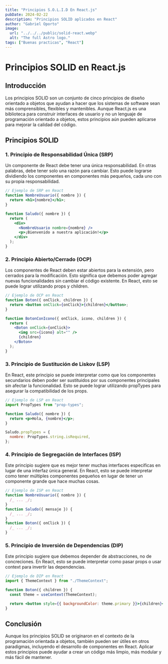 ```yaml
---
title: "Principios S.O.L.I.D En React.js"
pubDate: 2024-02-22
description: "Principios SOLID aplicados en React"
author: "Gabriel Oporto"
image:
  url: "../../../public/solid-react.webp"
  alt: "The full Astro logo."
tags: ["Buenas practicas", "React"]
---
```


# Principios SOLID en React.js

## Introducción

Los principios SOLID son un conjunto de cinco principios de diseño orientado a objetos que ayudan a hacer que los sistemas de software sean más comprensibles, flexibles y mantenibles. Aunque React.js es una biblioteca para construir interfaces de usuario y no un lenguaje de programación orientado a objetos, estos principios aún pueden aplicarse para mejorar la calidad del código.

## Principios SOLID

### 1. Principio de Responsabilidad Única (SRP)

Un componente de React debe tener una única responsabilidad. En otras palabras, debe tener solo una razón para cambiar. Esto puede lograrse dividiendo los componentes en componentes más pequeños, cada uno con su propia responsabilidad.

```jsx
// Ejemplo de SRP en React
function NombreUsuario({ nombre }) {
  return <h1>{nombre}</h1>;
}

function Saludo({ nombre }) {
  return (
    <div>
      <NombreUsuario nombre={nombre} />
      <p>¡Bienvenido a nuestra aplicación!</p>
    </div>
  );
}
```

### 2. Principio Abierto/Cerrado (OCP)

Los componentes de React deben estar abiertos para la extensión, pero cerrados para la modificación. Esto significa que debemos poder agregar nuevas funcionalidades sin cambiar el código existente. En React, esto se puede lograr utilizando props y children.

```jsx
// Ejemplo de OCP en React
function Boton({ onClick, children }) {
  return <button onClick={onClick}>{children}</button>;
}

function BotonConIcono({ onClick, icono, children }) {
  return (
    <Boton onClick={onClick}>
      <img src={icono} alt="" />
      {children}
    </Boton>
  );
}
```

### 3. Principio de Sustitución de Liskov (LSP)

En React, este principio se puede interpretar como que los componentes secundarios deben poder ser sustituidos por sus componentes principales sin afectar la funcionalidad. Esto se puede lograr utilizando propTypes para asegurar la compatibilidad de los props.

```jsx
// Ejemplo de LSP en React
import PropTypes from "prop-types";

function Saludo({ nombre }) {
  return <p>Hola, {nombre}</p>;
}

Saludo.propTypes = {
  nombre: PropTypes.string.isRequired,
};
```

### 4. Principio de Segregación de Interfaces (ISP)

Este principio sugiere que es mejor tener muchas interfaces específicas en lugar de una interfaz única general. En React, esto se puede interpretar como tener múltiples componentes pequeños en lugar de tener un componente grande que hace muchas cosas.

```jsx
// Ejemplo de ISP en React
function NombreUsuario({ nombre }) {
  /_ ... _/;
}
function Saludo({ mensaje }) {
  /_ ... _/;
}
function Boton({ onClick }) {
  /_ ... _/;
}
```

### 5. Principio de Inversión de Dependencias (DIP)

Este principio sugiere que debemos depender de abstracciones, no de concreciones. En React, esto se puede interpretar como pasar props o usar context para invertir las dependencias.

```jsx
// Ejemplo de DIP en React
import { ThemeContext } from "./ThemeContext";

function Boton({ children }) {
  const theme = useContext(ThemeContext);

  return <button style={{ backgroundColor: theme.primary }}>{children}</button>;
}
```

## Conclusión

Aunque los principios SOLID se originaron en el contexto de la programación orientada a objetos, también pueden ser útiles en otros paradigmas, incluyendo el desarrollo de componentes en React. Aplicar estos principios puede ayudar a crear un código más limpio, más modular y más fácil de mantener.

